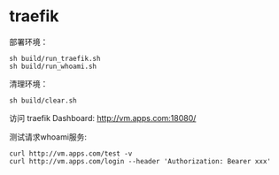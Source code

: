 # traefik

部署环境：
```
sh build/run_traefik.sh
sh build/run_whoami.sh
```

清理环境：
```
sh build/clear.sh
```


访问 traefik Dashboard: http://vm.apps.com:18080/

测试请求whoami服务:
```
curl http://vm.apps.com/test -v
curl http://vm.apps.com/login --header 'Authorization: Bearer xxx'
```
